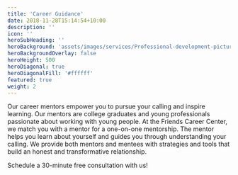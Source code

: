 ```yaml
---
title: 'Career Guidance'
date: 2018-11-28T15:14:54+10:00
description: ''
icon: ''
heroSubHeading: ''
heroBackground: 'assets/images/services/Professional-development-picture.jpg'
heroBackgroundOverlay: false
heroHeight: 500
heroDiagonal: true
heroDiagonalFill: '#ffffff'
featured: true
weight: 2
---
```


Our career mentors empower you to pursue your calling and inspire learning. Our mentors are college graduates and young professionals passionate about working with young people. At the Friends Career Center, we match you with a mentor for a one-on-one mentorship. The mentor helps you learn about yourself and guides you through understanding your calling. We provide both mentors and mentees with strategies and tools that build an honest and transformative relationship.

Schedule a 30-minute free consultation with us! 

